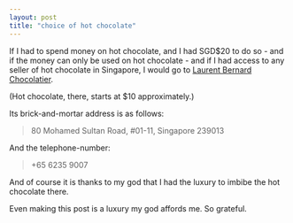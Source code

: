 ```yaml
---
layout: post
title: "choice of hot chocolate"
---
```


If I had to spend money on hot chocolate, and I had SGD$20 to do so - and if
 the money can only be used
on hot chocolate - and if I had access to any seller of hot chocolate
 in Singapore, I would go to
 [Laurent Bernard Chocolatier](https://www.facebook.com/Laurentbernardchocolatier/). 

(Hot chocolate, there, starts at $10 approximately.)

Its brick-and-mortar address is as follows:

> 80 Mohamed Sultan Road, #01-11, Singapore 239013

And the telephone-number:

> +65 6235 9007

And of course it is thanks to my god that I had the luxury to imbibe the
hot chocolate there.

Even making this post is a luxury my god affords me. So grateful.

